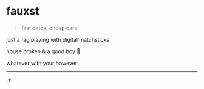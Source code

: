 # fauxst

> fast dates, cheap cars

just a fag playing with digital matchsticks

house broken & a good boy :wolf:

whatever with your however

* * *

-f
